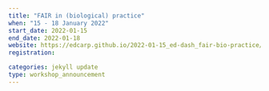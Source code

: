 ```yaml
---
title: "FAIR in (biological) practice" 
when: "15 - 18 January 2022"
start_date: 2022-01-15
end_date: 2022-01-18
website: https://edcarp.github.io/2022-01-15_ed-dash_fair-bio-practice/
registration: 

categories: jekyll update
type: workshop_announcement
---  
```

